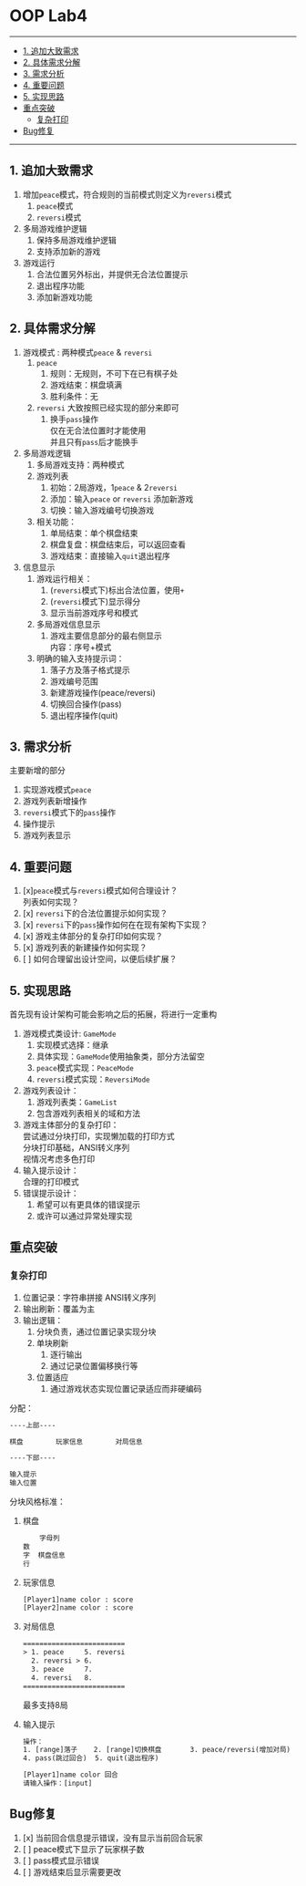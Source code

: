 # OOP Lab4

---

- [1. 追加大致需求](#1-追加大致需求)
- [2. 具体需求分解](#2-具体需求分解)
- [3. 需求分析](#3-需求分析)
- [4. 重要问题](#4-重要问题)
- [5. 实现思路](#5-实现思路)
- [重点突破](#重点突破)
    - [复杂打印](#复杂打印)
- [Bug修复](#bug修复)

---

## 1. 追加大致需求

1. 增加`peace`模式，符合规则的当前模式则定义为`reversi`模式  
    1. `peace`模式  
    2. `reversi`模式
2. 多局游戏维护逻辑  
    1. 保持多局游戏维护逻辑  
    2. 支持添加新的游戏  
3. 游戏运行  
    1. 合法位置另外标出，并提供无合法位置提示  
    2. 退出程序功能  
    3. 添加新游戏功能  

## 2. 具体需求分解

1. 游戏模式 : 两种模式`peace` & `reversi`
    1. `peace`
        1. 规则：无规则，不可下在已有棋子处  
        2. 游戏结束：棋盘填满  
        3. 胜利条件：无  
    2. `reversi`
        大致按照已经实现的部分来即可  
        1. 换手`pass`操作  
            仅在无合法位置时才能使用  
            并且只有`pass`后才能换手  
2. 多局游戏逻辑  
    1. 多局游戏支持：两种模式  
    2. 游戏列表  
        1. 初始：2局游戏，1`peace` & 2`reversi`  
        2. 添加：输入`peace` or `reversi` 添加新游戏  
        3. 切换：输入游戏编号切换游戏  
    3. 相关功能：  
        1. 单局结束：单个棋盘结束  
        2. 棋盘复盘：棋盘结束后，可以返回查看  
        3. 游戏结束：直接输入`quit`退出程序
3. 信息显示  
    1. 游戏运行相关：  
        1. (`reversi`模式下)标出合法位置，使用`+`  
        2. (`reversi`模式下)显示得分  
        3. 显示当前游戏序号和模式  
    2. 多局游戏信息显示  
        1. 游戏主要信息部分的最右侧显示  
            内容：序号+模式  
    3. 明确的输入支持提示词：  
        1. 落子方及落子格式提示  
        2. 游戏编号范围  
        3. 新建游戏操作(peace/reversi)
        4. 切换回合操作(pass)
        5. 退出程序操作(quit)

## 3. 需求分析

主要新增的部分

1. 实现游戏模式`peace`  
2. 游戏列表新增操作  
3. `reversi`模式下的`pass`操作  
4. 操作提示  
5. 游戏列表显示  

## 4. 重要问题

1. [x]`peace`模式与`reversi`模式如何合理设计？  
    列表如何实现？
2. [x] `reversi`下的合法位置提示如何实现？  
3. [x] `reversi`下的`pass`操作如何在在现有架构下实现？  
4. [x] 游戏主体部分的复杂打印如何实现？  
5. [x] 游戏列表的新建操作如何实现？  
6. [ ] 如何合理留出设计空间，以便后续扩展？  

## 5. 实现思路

首先现有设计架构可能会影响之后的拓展，将进行一定重构  

1. 游戏模式类设计: `GameMode`  
    1. 实现模式选择：继承
    2. 具体实现：`GameMode`使用抽象类，部分方法留空  
    3. `peace`模式实现：`PeaceMode`  
    4. `reversi`模式实现：`ReversiMode`  
2. 游戏列表设计：  
    1. 游戏列表类：`GameList`  
    2. 包含游戏列表相关的域和方法  
3. 游戏主体部分的复杂打印：  
    尝试通过分块打印，实现懒加载的打印方式  
    分块打印基础，ANSI转义序列  
    视情况考虑多色打印  
4. 输入提示设计：  
    合理的打印模式  
5. 错误提示设计：  
    1. 希望可以有更具体的错误提示  
    2. 或许可以通过异常处理实现  

## 重点突破

### 复杂打印

1. 位置记录：字符串拼接 ANSI转义序列
2. 输出刷新：覆盖为主  
3. 输出逻辑：  
    1. 分块负责，通过位置记录实现分块
    2. 单块刷新
        1. 逐行输出  
        2. 通过记录位置偏移换行等  
    3. 位置适应  
        1. 通过游戏状态实现位置记录适应而非硬编码

分配：

```txt
----上部----

棋盘        玩家信息        对局信息

----下部----

输入提示
输入位置

```

分块风格标准：  

1. 棋盘

    ```txt
        字母列
    数
    字  棋盘信息
    行
    ```

2. 玩家信息

    ```txt
    [Player1]name color : score
    [Player2]name color : score
    ```

3. 对局信息

    ```txt
    =========================
    > 1. peace     5. reversi
      2. reversi > 6.
      3. peace     7. 
      4. reversi   8.
    =========================
    ```

    最多支持8局

4. 输入提示

    ```txt
    操作：
    1. [range]落子    2. [range]切换棋盘       3. peace/reversi(增加对局)
    4. pass(跳过回合)  5. quit(退出程序)

    [Player1]name color 回合
    请输入操作：[input]
    ```


## Bug修复

1. [x] 当前回合信息提示错误，没有显示当前回合玩家  
2. [ ] peace模式下显示了玩家棋子数
3. [ ] pass模式显示错误
4. [ ] 游戏结束后显示需要更改
